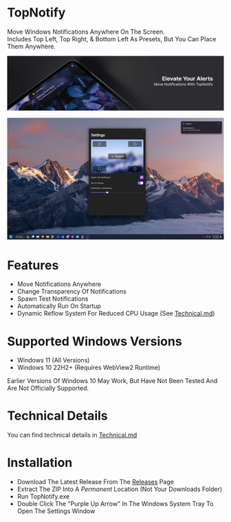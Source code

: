 # TopNotify
Move Windows Notifications Anywhere On The Screen.  
Includes Top Left, Top Right, & Bottom Left As Presets, But You Can Place Them Anywhere.

![TopNotify Header](/Docs/HeaderDarkOptimized.webp)

![TopNotify Screenshot](/Docs/Screenshot1.png)



# Features

- Move Notifications Anywhere
- Change Transparency Of Notifications
- Spawn Test Notifications
- Automatically Run On Startup
- Dynamic Reflow System For Reduced CPU Usage (See [Technical.md](https://github.com/SamsidParty/TopNotify/blob/main/Docs/Technical.md))

# Supported Windows Versions

- Windows 11 (All Versions)
- Windows 10 22H2+ (Requires WebView2 Runtime)

Earlier Versions Of Windows 10 May Work, But Have Not Been Tested And Are Not Officially Supported.

# Technical Details
You can find technical details in [Technical.md](https://github.com/SamsidParty/TopNotify/blob/main/Docs/Technical.md)

# Installation

- Download The Latest Release From The [Releases](https://github.com/SamsidParty/TopNotify/releases) Page
- Extract The ZIP Into A *Permanent* Location (Not Your Downloads Folder)
- Run TopNotify.exe
- Double Click The "Purple Up Arrow" In The Windows System Tray To Open The Settings Window
